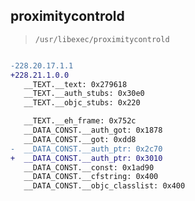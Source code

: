 ## proximitycontrold

> `/usr/libexec/proximitycontrold`

```diff

-228.20.17.1.1
+228.21.1.0.0
   __TEXT.__text: 0x279618
   __TEXT.__auth_stubs: 0x30e0
   __TEXT.__objc_stubs: 0x220

   __TEXT.__eh_frame: 0x752c
   __DATA_CONST.__auth_got: 0x1878
   __DATA_CONST.__got: 0xdd8
-  __DATA_CONST.__auth_ptr: 0x2c70
+  __DATA_CONST.__auth_ptr: 0x3010
   __DATA_CONST.__const: 0x1ad90
   __DATA_CONST.__cfstring: 0x400
   __DATA_CONST.__objc_classlist: 0x400

```

